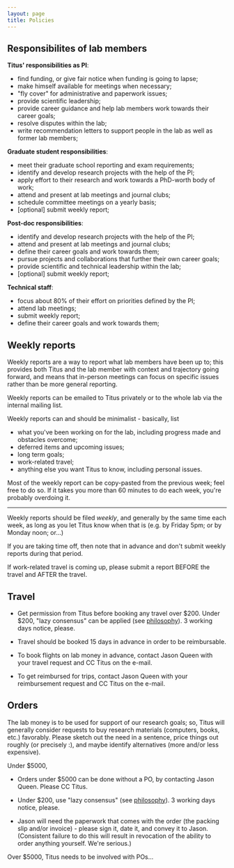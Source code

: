 ```yaml
---
layout: page
title: Policies
---
```


## Responsibilites of lab members

**Titus' responsibilities as PI**:

* find funding, or give fair notice when funding is going to lapse;
* make himself available for meetings when necessary;
* "fly cover" for administrative and paperwork issues;
* provide scientific leadership;
* provide career guidance and help lab members work towards their career goals;
* resolve disputes within the lab;
* write recommendation letters to support people in the lab as well
  as former lab members;

**Graduate student responsibilities**:

* meet their graduate school reporting and exam requirements;
* identify and develop research projects with the help of the PI;
* apply effort to their research and work towards a PhD-worth body of work;
* attend and present at lab meetings and journal clubs;
* schedule committee meetings on a yearly basis;
* [optional] submit weekly report;

**Post-doc responsibilities**:

* identify and develop research projects with the help of the PI;
* attend and present at lab meetings and journal clubs;
* define their career goals and work towards them;
* pursue projects and collaborations that further their own career goals;
* provide scientific and technical leadership within the lab;
* [optional] submit weekly report;

**Technical staff**:

* focus about 80% of their effort on priorities defined by the PI;
* attend lab meetings;
* submit weekly report;
* define their career goals and work towards them;

## Weekly reports

Weekly reports are a way to report what lab members have been
up to; this provides both Titus and the lab member with context and
trajectory going forward, and means that in-person meetings can focus
on specific issues rather than be more general reporting.

Weekly reports can be emailed to Titus privately or to the whole lab 
via the internal mailing list. 

Weekly reports can and should be minimalist - basically, list

* what you've been working on for the lab, including progress made 
  and obstacles overcome;
* deferred items and upcoming issues;
* long term goals;
* work-related travel;
* anything else you want Titus to know, including personal issues.

Most of the weekly report can be copy-pasted from the previous week;
feel free to do so.  If it takes you more than 60 minutes to do each
week, you're probably overdoing it.

----

Weekly reports should be filed *weekly*, and generally by the same
time each week, as long as you let Titus know when that is (e.g. by
Friday 5pm; or by Monday noon; or...)

If you are taking time off, then note that in advance and don't submit
weekly reports during that period.

If work-related travel is coming up, please submit a report BEFORE the
travel and AFTER the travel.

## Travel

* Get permission from Titus before booking any travel over $200.
  Under $200, "lazy consensus" can be applied (see [philosophy]({{site.github.url}}/philosophy)).
  3 working days notice, please.

* Travel should be booked 15 days in advance in order to be reimbursable.

* To book flights on lab money in advance, contact Jason Queen with
  your travel request and CC Titus on the e-mail.

* To get reimbursed for trips, contact Jason Queen with your reimbursement
  request and CC Titus on the e-mail.

## Orders

The lab money is to be used for support of our research goals; so,
Titus will generally consider requests to buy research materials
(computers, books, etc.) favorably.  Please sketch out the need in a
sentence, price things out roughly (or precisely :), and maybe
identify alternatives (more and/or less expensive).

Under $5000,

* Orders under $5000 can be done without a PO, by contacting Jason
  Queen.  Please CC Titus.

* Under $200, use "lazy consensus" (see [philosophy]({{site.github.url}}/philosophy)).  3 working days
  notice, please.

* Jason will need the paperwork that comes with the order (the packing
  slip and/or invoice) - please sign it, date it, and convey it to
  Jason.  (Consistent failure to do this will result in revocation of
  the ability to order anything yourself. We're serious.)

Over $5000, Titus needs to be involved with POs...
